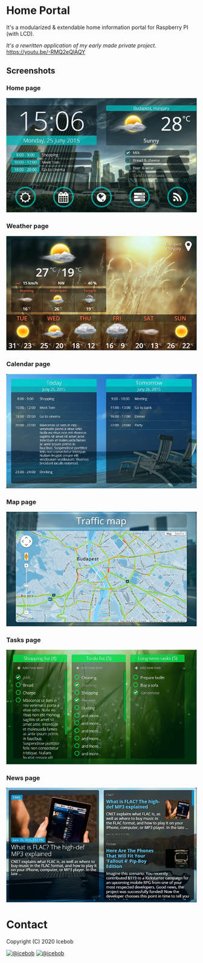 # Home Portal
It's a modularized & extendable home information portal for Raspberry PI (with LCD).

_It's a rewritten application of my early made private project._
https://youtu.be/-RMQ2eQlAQY

## Screenshots

### Home page
![Home page](assets/screenshots/1-home.png)

### Weather page
![Weather page](assets/screenshots/2-weather.png)

### Calendar page
![Calendar page](assets/screenshots/3-calendar.png)

### Map page
![Map page](assets/screenshots/4-map.png)

### Tasks page
![Tasks page](assets/screenshots/5-tasks.png)

### News page
![News page](assets/screenshots/6-news.png)

# Contact

Copyright (C) 2020 Icebob

[![@icebob](https://img.shields.io/badge/github-icebob-green.svg)](https://github.com/icebob) [![@icebob](https://img.shields.io/badge/twitter-Icebobcsi-blue.svg)](https://twitter.com/Icebobcsi)